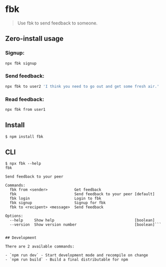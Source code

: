 # fbk

> Use fbk to send feedback to someone.

## Zero-install usage

### Signup:
```bash
npx fbk signup
```

### Send feedback:
```bash
npx fbk to user2 'I think you need to go out and get some fresh air.'
```

### Read feedback:
```bash
npx fbk from user1
```

## Install

```bash
$ npm install fbk
```


## CLI

```
$ npx fbk --help
fbk

Send feedback to your peer

Commands:
  fbk from <sender>            Get feedback
  fbk                          Send feedback to your peer [default]
  fbk login                    Login to fbk
  fbk signup                   Signup for fbk
  fbk to <recipent> <message>  Send feedback

Options:
  --help     Show help                                    [boolean]
  --version  Show version number                          [boolean]```


## Development

There are 2 available commands:

- `npm run dev` - Start development mode and recompile on change
- `npm run build` - Build a final distributable for npm
